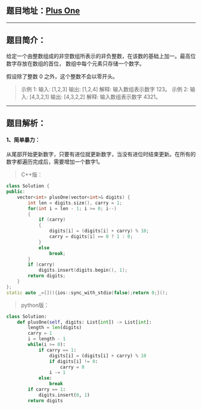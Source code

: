 ## 题目地址：[Plus One](https://leetcode.com/problems/plus-one/)
---
## 题目简介：  
给定一个由整数组成的非空数组所表示的非负整数，在该数的基础上加一。最高位数字存放在数组的首位， 数组中每个元素只存储一个数字。    

假设除了整数 0 之外，这个整数不会以零开头。    

> 示例 1:  输入: [1,2,3]  输出: [1,2,4]  解释: 输入数组表示数字 123。
> 示例 2:  输入: [4,3,2,1]  输出: [4,3,2,2]  解释: 输入数组表示数字 4321。
---
## 题目解析： 
#### 1、简单暴力：  
从尾部开始更新数字，只要有进位就更新数字，当没有进位时结束更新。在所有的数字都遍历完成后，需要增加一个数字1。   

> C++版： 
```c++
class Solution {
public:
    vector<int> plusOne(vector<int>& digits) {
        int len = digits.size(), carry = 1;
        for(int i = len - 1; i >= 0; i--)
        {
            if (carry)
            {
                digits[i] = (digits[i] + carry) % 10;
                carry = digits[i] == 0 ? 1 : 0;
            }
            else
                break;
        }
        if (carry)
            digits.insert(digits.begin(), 1);
        return digits;
    }
};
static auto _=[](){ios::sync_with_stdio(false);return 0;}();
```

> python版：
```python
class Solution:
    def plusOne(self, digits: List[int]) -> List[int]:
        length = len(digits)
        carry = 1
        i = length - 1
        while(i >= 0):
            if carry == 1:
                digits[i] = (digits[i] + carry) % 10
                if digits[i] != 0:
                    carry = 0
                i -= 1
            else:
                break
        if carry == 1:
            digits.insert(0, 1)
        return digits
```
